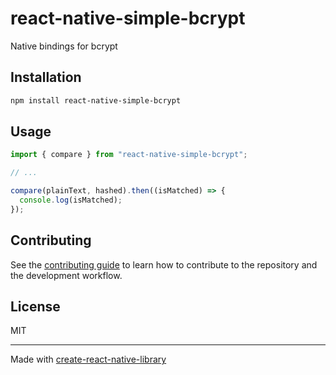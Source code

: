 # react-native-simple-bcrypt
Native bindings for bcrypt
## Installation

```sh
npm install react-native-simple-bcrypt
```

## Usage

```js
import { compare } from "react-native-simple-bcrypt";

// ...

compare(plainText, hashed).then((isMatched) => {
  console.log(isMatched);
});
```

## Contributing

See the [contributing guide](CONTRIBUTING.md) to learn how to contribute to the repository and the development workflow.

## License

MIT

---

Made with [create-react-native-library](https://github.com/callstack/react-native-builder-bob)
